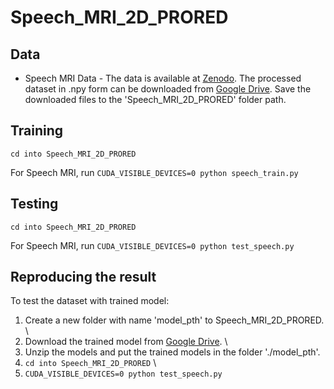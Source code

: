 # Speech_MRI_2D_PRORED

## Data

* Speech MRI Data - The data is available at [Zenodo](https://zenodo.org/records/10046815). The processed dataset in .npy form can be downloaded from [Google Drive](https://drive.google.com/file/d/1wT64P9YtIot7PrxMrnJRkXJ8T5sBSiWS/view?usp=sharing). Save the downloaded files to the 'Speech_MRI_2D_PRORED' folder path.

## Training
```
cd into Speech_MRI_2D_PRORED
```

For Speech MRI, run ``` CUDA_VISIBLE_DEVICES=0 python speech_train.py ```

## Testing
```
cd into Speech_MRI_2D_PRORED
```

For Speech MRI, run ``` CUDA_VISIBLE_DEVICES=0 python test_speech.py ```

## Reproducing the result

To test the dataset with trained model:
1. Create a new folder with name 'model_pth' to Speech_MRI_2D_PRORED. \
2. Download the trained model from  [Google Drive](https://drive.google.com/file/d/1y7rvY2ZcMsrV7Sg7D7WozxxZRo5-BPV8/view?usp=sharing). \
3. Unzip the models and put the trained models in the folder './model_pth'.
4. ```cd into Speech_MRI_2D_PRORED``` \
5.  ``` CUDA_VISIBLE_DEVICES=0 python test_speech.py ``` 


